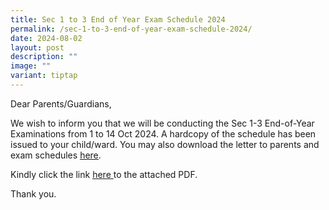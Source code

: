 ```yaml
---
title: Sec 1 to 3 End of Year Exam Schedule 2024
permalink: /sec-1-to-3-end-of-year-exam-schedule-2024/
date: 2024-08-02
layout: post
description: ""
image: ""
variant: tiptap
---
```

<p>Dear Parents/Guardians,</p>
<p>We wish to inform you that we will be conducting the Sec 1-3 End-of-Year
Examinations from 1 to 14 Oct 2024. A hardcopy of the schedule has been
issued to your child/ward. You may also download the letter to parents
and exam schedules <a href="/files/Sec_1_to_3_EOY_2024_letter__schedule.pdf" rel="noopener noreferrer nofollow" target="_blank"><u>here</u></a>.</p>
<p>Kindly click the link <a href="/files/Sec_1_to_3_EOY_2024_letter__schedule.pdf" rel="noopener noreferrer nofollow" target="_blank"><u>here</u> </a>to
the attached PDF.</p>
<p>Thank you.</p>